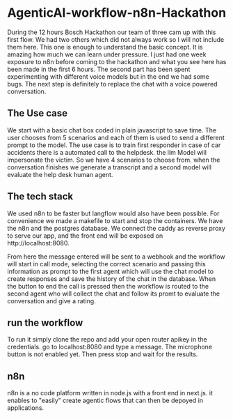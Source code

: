 # AgenticAI-workflow-n8n-Hackathon

During the 12 hours Bosch Hackathon our team of three cam up with this first flow. We had two others which did not always work so I will not include them here. This one is enough to understand the basic concept. It is amazing how much we can learn under pressure. I just had one week exposure to n8n before coming to the hackathon and what you see here has been made in the first 6 hours. The second part has been spent experimenting with different voice models but in the end we had some bugs. The next step is definitely to replace the chat with a voice powered conversation.

## The Use case
We start with a basic chat box coded in plain javascript to save time. The user chooses from 5 scenarios and each of them is used to send a different prompt to the model. 
The use case is to train first responder in case of car accidents there is a automated call to the helpdesk. the llm Model will impersonate the victim. So we have 4 scenarios to choose from. when the conversation finishes we generate a transcript and a second model will evaluate the help desk human agent.

## The tech stack
We used n8n to be faster but langflow would also have been possible. For convenience we made a makefile to start and stop the containers. We have the n8n and the postgres database. We connect the caddy as reverse proxy to serve our app, and the front end will be exposed on http://localhost:8080.

From here the message entered will be sent to a webhook and the workflow will start in call mode, selecting the correct scenario and passing this information as prompt to the first agent which will use the chat model to create responses and save the history of the chat in the database. When the button to end the call is pressed then the workflow is routed to the second agent who will collect the chat and follow its promt to evaluate the conversation and give a rating.

## run the workflow

To run it simply clone the repo and add your open router apikey in the credentials. go to localhost:8080 and type a message. The microphone button is not enabled yet. Then press stop and wait for the results.



## n8n
n8n is a no code platform written in node.js with a front end in next.js. it enables to "easily" create agentic flows that can then be depoyed in applications.
